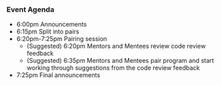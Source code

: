 ### Event Agenda
- 6:00pm Announcements
- 6:15pm Split into pairs
- 6:20pm-7:25pm Pairing session
  - (Suggested) 6:20pm Mentors and Mentees review code review feedback
  - (Suggested) 6:35pm Mentors and Mentees pair program and start working through suggestions from the code review feedback
- 7:25pm Final announcements